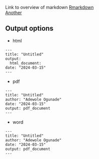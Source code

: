 Link to overview of markdown [Rmarkdown](https://rstudio.github.io/cheatsheets/html/rmarkdown.html) <br>
[Another](https://r4ds.had.co.nz/r-markdown.html)
## Output options 
- html
```
---
title: "Untitled"
output:
  html_document:
date: "2024-03-15"
---
```
- pdf
```
---
title: "Untitled"
author: "Adewole Ogunade"
date: "2024-03-15"
output: pdf_document
---
```
- word
```
---
title: "Untitled"
author: "Adewole Ogunade"
date: "2024-03-15"
output: pdf_document
---
```
